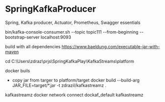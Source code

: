 # SpringKafkaProducer
Spring, Kafka producer, Actuator, Prometheus, Swagger essentials

bin/kafka-console-consumer.sh --topic topic111 --from-beginning --bootstrap-server localhost:9093

build with all dependencies
https://www.baeldung.com/executable-jar-with-maven

cd C:\Users\zdraz\prjs\SpringKafkaPlay\KafkaStreams\platform

docker buils
- copy jar from targer to platform/target
docker build --build-arg JAR_FILE=target/*.jar -t zdrazil/kafkastreamz .

kafkastreamz
docker network connect dockaf_default kafkastreamz

